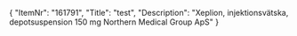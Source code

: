 {
  "ItemNr": "161791",
  "Title": "test",
  "Description": "Xeplion, injektionsvätska, depotsuspension 150 mg Northern Medical Group ApS"
}